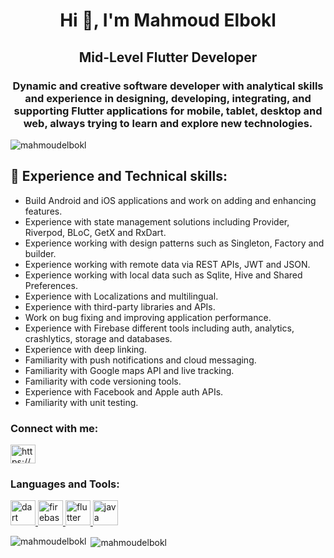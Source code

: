 <h1 align="center">Hi 👋, I'm Mahmoud Elbokl</h1>
<h2 align="center">Mid-Level Flutter Developer</h2>
<h3 align="center">Dynamic and creative software developer with analytical skills and experience in designing, developing, integrating, and supporting Flutter applications for mobile, tablet, desktop and web, always trying to learn and explore new technologies.</h3>

<p align="left"> <img src="https://komarev.com/ghpvc/?username=mahmoudelbokl" alt="mahmoudelbokl" /> </p>

## 🚀 Experience and Technical skills:
- Build Android and iOS applications and work on adding and enhancing features.
- Experience with state management solutions including Provider, Riverpod, BLoC, GetX and RxDart.
- Experience working with design patterns such as Singleton, Factory and builder.
- Experience working with remote data via REST APIs, JWT and JSON.
- Experience working with local data such as Sqlite, Hive and Shared Preferences.
- Experience with Localizations and multilingual.
- Experience with third-party libraries and APIs.
- Work on bug fixing and improving application performance.
- Experience with Firebase different tools including auth, analytics, crashlytics, storage and databases.
- Experience with deep linking.
- Familiarity with push notifications and cloud messaging.
- Familiarity with Google maps API and live tracking.
- Familiarity with code versioning tools.
- Experience with Facebook and Apple auth APIs.
- Familiarity with unit testing.


<p align="left">
<h3 align="left">Connect with me:</h3>
<a href="https://linkedin.com/in/https://www.linkedin.com/in/mahmoudelbokl/" target="blank"><img align="center" src="https://cdn.jsdelivr.net/npm/simple-icons@3.0.1/icons/linkedin.svg" alt="https://www.linkedin.com/in/mahmoudelbokl/" height="30" width="40" /></a>
</p>

<h3 align="left">Languages and Tools:</h3>
<p align="left"> <a href="https://dart.dev" target="_blank"> <img src="https://www.vectorlogo.zone/logos/dartlang/dartlang-icon.svg" alt="dart" width="40" height="40"/> </a> <a href="https://firebase.google.com/" target="_blank"> <img src="https://www.vectorlogo.zone/logos/firebase/firebase-icon.svg" alt="firebase" width="40" height="40"/> </a> <a href="https://flutter.dev" target="_blank"> <img src="https://www.vectorlogo.zone/logos/flutterio/flutterio-icon.svg" alt="flutter" width="40" height="40"/> </a> <a href="https://www.java.com" target="_blank">   <img src="https://www.vectorlogo.zone/logos/java/java-vertical.svg" alt="java" width="40" height="40"/> </a> </p>

<p><img align="left" src="https://github-readme-stats.vercel.app/api/top-langs/?username=mahmoudelbokl&layout=compact" alt="mahmoudelbokl" /></p>

<p>&nbsp;<img align="center" src="https://github-readme-stats.vercel.app/api?username=mahmoudelbokl&show_icons=true" alt="mahmoudelbokl" /></p>
